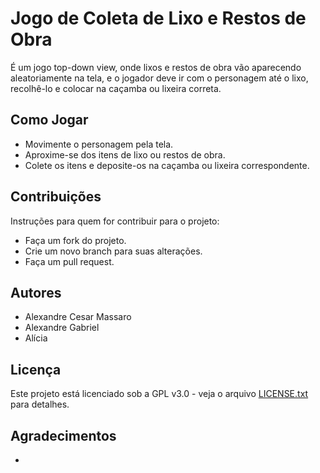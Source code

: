 
# Jogo de Coleta de Lixo e Restos de Obra


É um jogo top-down view, onde lixos e restos de obra vão aparecendo aleatoriamente na tela, 
e o jogador deve ir com o personagem até o lixo, recolhê-lo e colocar na caçamba ou lixeira correta.


## Como Jogar

- Movimente o personagem pela tela.
- Aproxime-se dos itens de lixo ou restos de obra.
- Colete os itens e deposite-os na caçamba ou lixeira correspondente.


## Contribuições

Instruções para quem for contribuir para o projeto:
- Faça um fork do projeto.
- Crie um novo branch para suas alterações.
- Faça um pull request.

## Autores

- Alexandre Cesar Massaro
- Alexandre Gabriel
- Alícia

## Licença

Este projeto está licenciado sob a GPL v3.0 - veja o arquivo [LICENSE.txt](LICENSE.txt) para detalhes.

## Agradecimentos

-
